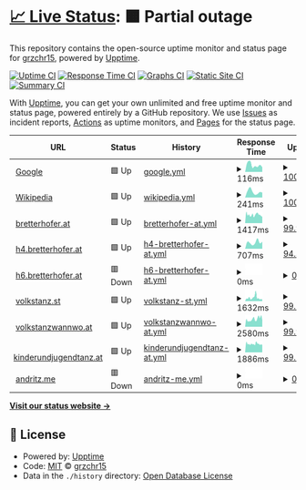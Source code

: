# [📈 Live Status](https://grzchr15.github.io/uptime): <!--live status--> **🟧 Partial outage**

This repository contains the open-source uptime monitor and status page for [grzchr15](https://bretterhofer.at), powered by [Upptime](https://github.com/upptime/upptime).

[![Uptime CI](https://github.com/koj-co/upptime/workflows/Uptime%20CI/badge.svg)](https://github.com/koj-co/upptime/actions?query=workflow%3A%22Uptime+CI%22)
[![Response Time CI](https://github.com/koj-co/upptime/workflows/Response%20Time%20CI/badge.svg)](https://github.com/koj-co/upptime/actions?query=workflow%3A%22Response+Time+CI%22)
[![Graphs CI](https://github.com/koj-co/upptime/workflows/Graphs%20CI/badge.svg)](https://github.com/koj-co/upptime/actions?query=workflow%3A%22Graphs+CI%22)
[![Static Site CI](https://github.com/koj-co/upptime/workflows/Static%20Site%20CI/badge.svg)](https://github.com/koj-co/upptime/actions?query=workflow%3A%22Static+Site+CI%22)
[![Summary CI](https://github.com/koj-co/upptime/workflows/Summary%20CI/badge.svg)](https://github.com/koj-co/upptime/actions?query=workflow%3A%22Summary+CI%22)

With [Upptime](https://upptime.js.org), you can get your own unlimited and free uptime monitor and status page, powered entirely by a GitHub repository. We use [Issues](https://github.com/grzchr15/uptime/issues) as incident reports, [Actions](https://github.com/grzchr15/uptime/actions) as uptime monitors, and [Pages](https://grzchr15.github.io/uptime) for the status page.

<!--start: status pages-->
<!-- This summary is generated by Upptime (https://github.com/upptime/upptime) -->
<!-- Do not edit this manually, your changes will be overwritten -->
<!-- prettier-ignore -->
| URL | Status | History | Response Time | Uptime |
| --- | ------ | ------- | ------------- | ------ |
| <img alt="" src="https://icons.duckduckgo.com/ip3/www.google.com.ico" height="13"> [Google](https://www.google.com) | 🟩 Up | [google.yml](https://github.com/grzchr15/uptime/commits/HEAD/history/google.yml) | <details><summary><img alt="Response time graph" src="./graphs/google/response-time-week.png" height="20"> 116ms</summary><br><a href="https://grzchr15.github.io/uptime/history/google"><img alt="Response time 98" src="https://img.shields.io/endpoint?url=https%3A%2F%2Fraw.githubusercontent.com%2Fgrzchr15%2Fuptime%2FHEAD%2Fapi%2Fgoogle%2Fresponse-time.json"></a><br><a href="https://grzchr15.github.io/uptime/history/google"><img alt="24-hour response time 80" src="https://img.shields.io/endpoint?url=https%3A%2F%2Fraw.githubusercontent.com%2Fgrzchr15%2Fuptime%2FHEAD%2Fapi%2Fgoogle%2Fresponse-time-day.json"></a><br><a href="https://grzchr15.github.io/uptime/history/google"><img alt="7-day response time 116" src="https://img.shields.io/endpoint?url=https%3A%2F%2Fraw.githubusercontent.com%2Fgrzchr15%2Fuptime%2FHEAD%2Fapi%2Fgoogle%2Fresponse-time-week.json"></a><br><a href="https://grzchr15.github.io/uptime/history/google"><img alt="30-day response time 101" src="https://img.shields.io/endpoint?url=https%3A%2F%2Fraw.githubusercontent.com%2Fgrzchr15%2Fuptime%2FHEAD%2Fapi%2Fgoogle%2Fresponse-time-month.json"></a><br><a href="https://grzchr15.github.io/uptime/history/google"><img alt="1-year response time 102" src="https://img.shields.io/endpoint?url=https%3A%2F%2Fraw.githubusercontent.com%2Fgrzchr15%2Fuptime%2FHEAD%2Fapi%2Fgoogle%2Fresponse-time-year.json"></a></details> | <details><summary><a href="https://grzchr15.github.io/uptime/history/google">100.00%</a></summary><a href="https://grzchr15.github.io/uptime/history/google"><img alt="All-time uptime 100.00%" src="https://img.shields.io/endpoint?url=https%3A%2F%2Fraw.githubusercontent.com%2Fgrzchr15%2Fuptime%2FHEAD%2Fapi%2Fgoogle%2Fuptime.json"></a><br><a href="https://grzchr15.github.io/uptime/history/google"><img alt="24-hour uptime 100.00%" src="https://img.shields.io/endpoint?url=https%3A%2F%2Fraw.githubusercontent.com%2Fgrzchr15%2Fuptime%2FHEAD%2Fapi%2Fgoogle%2Fuptime-day.json"></a><br><a href="https://grzchr15.github.io/uptime/history/google"><img alt="7-day uptime 100.00%" src="https://img.shields.io/endpoint?url=https%3A%2F%2Fraw.githubusercontent.com%2Fgrzchr15%2Fuptime%2FHEAD%2Fapi%2Fgoogle%2Fuptime-week.json"></a><br><a href="https://grzchr15.github.io/uptime/history/google"><img alt="30-day uptime 100.00%" src="https://img.shields.io/endpoint?url=https%3A%2F%2Fraw.githubusercontent.com%2Fgrzchr15%2Fuptime%2FHEAD%2Fapi%2Fgoogle%2Fuptime-month.json"></a><br><a href="https://grzchr15.github.io/uptime/history/google"><img alt="1-year uptime 100.00%" src="https://img.shields.io/endpoint?url=https%3A%2F%2Fraw.githubusercontent.com%2Fgrzchr15%2Fuptime%2FHEAD%2Fapi%2Fgoogle%2Fuptime-year.json"></a></details>
| <img alt="" src="https://icons.duckduckgo.com/ip3/en.wikipedia.org.ico" height="13"> [Wikipedia](https://en.wikipedia.org) | 🟩 Up | [wikipedia.yml](https://github.com/grzchr15/uptime/commits/HEAD/history/wikipedia.yml) | <details><summary><img alt="Response time graph" src="./graphs/wikipedia/response-time-week.png" height="20"> 241ms</summary><br><a href="https://grzchr15.github.io/uptime/history/wikipedia"><img alt="Response time 209" src="https://img.shields.io/endpoint?url=https%3A%2F%2Fraw.githubusercontent.com%2Fgrzchr15%2Fuptime%2FHEAD%2Fapi%2Fwikipedia%2Fresponse-time.json"></a><br><a href="https://grzchr15.github.io/uptime/history/wikipedia"><img alt="24-hour response time 210" src="https://img.shields.io/endpoint?url=https%3A%2F%2Fraw.githubusercontent.com%2Fgrzchr15%2Fuptime%2FHEAD%2Fapi%2Fwikipedia%2Fresponse-time-day.json"></a><br><a href="https://grzchr15.github.io/uptime/history/wikipedia"><img alt="7-day response time 241" src="https://img.shields.io/endpoint?url=https%3A%2F%2Fraw.githubusercontent.com%2Fgrzchr15%2Fuptime%2FHEAD%2Fapi%2Fwikipedia%2Fresponse-time-week.json"></a><br><a href="https://grzchr15.github.io/uptime/history/wikipedia"><img alt="30-day response time 233" src="https://img.shields.io/endpoint?url=https%3A%2F%2Fraw.githubusercontent.com%2Fgrzchr15%2Fuptime%2FHEAD%2Fapi%2Fwikipedia%2Fresponse-time-month.json"></a><br><a href="https://grzchr15.github.io/uptime/history/wikipedia"><img alt="1-year response time 202" src="https://img.shields.io/endpoint?url=https%3A%2F%2Fraw.githubusercontent.com%2Fgrzchr15%2Fuptime%2FHEAD%2Fapi%2Fwikipedia%2Fresponse-time-year.json"></a></details> | <details><summary><a href="https://grzchr15.github.io/uptime/history/wikipedia">100.00%</a></summary><a href="https://grzchr15.github.io/uptime/history/wikipedia"><img alt="All-time uptime 100.00%" src="https://img.shields.io/endpoint?url=https%3A%2F%2Fraw.githubusercontent.com%2Fgrzchr15%2Fuptime%2FHEAD%2Fapi%2Fwikipedia%2Fuptime.json"></a><br><a href="https://grzchr15.github.io/uptime/history/wikipedia"><img alt="24-hour uptime 100.00%" src="https://img.shields.io/endpoint?url=https%3A%2F%2Fraw.githubusercontent.com%2Fgrzchr15%2Fuptime%2FHEAD%2Fapi%2Fwikipedia%2Fuptime-day.json"></a><br><a href="https://grzchr15.github.io/uptime/history/wikipedia"><img alt="7-day uptime 100.00%" src="https://img.shields.io/endpoint?url=https%3A%2F%2Fraw.githubusercontent.com%2Fgrzchr15%2Fuptime%2FHEAD%2Fapi%2Fwikipedia%2Fuptime-week.json"></a><br><a href="https://grzchr15.github.io/uptime/history/wikipedia"><img alt="30-day uptime 100.00%" src="https://img.shields.io/endpoint?url=https%3A%2F%2Fraw.githubusercontent.com%2Fgrzchr15%2Fuptime%2FHEAD%2Fapi%2Fwikipedia%2Fuptime-month.json"></a><br><a href="https://grzchr15.github.io/uptime/history/wikipedia"><img alt="1-year uptime 100.00%" src="https://img.shields.io/endpoint?url=https%3A%2F%2Fraw.githubusercontent.com%2Fgrzchr15%2Fuptime%2FHEAD%2Fapi%2Fwikipedia%2Fuptime-year.json"></a></details>
| <img alt="" src="https://icons.duckduckgo.com/ip3/bretterhofer.at.ico" height="13"> [bretterhofer.at](https://bretterhofer.at) | 🟩 Up | [bretterhofer-at.yml](https://github.com/grzchr15/uptime/commits/HEAD/history/bretterhofer-at.yml) | <details><summary><img alt="Response time graph" src="./graphs/bretterhofer-at/response-time-week.png" height="20"> 1417ms</summary><br><a href="https://grzchr15.github.io/uptime/history/bretterhofer-at"><img alt="Response time 1714" src="https://img.shields.io/endpoint?url=https%3A%2F%2Fraw.githubusercontent.com%2Fgrzchr15%2Fuptime%2FHEAD%2Fapi%2Fbretterhofer-at%2Fresponse-time.json"></a><br><a href="https://grzchr15.github.io/uptime/history/bretterhofer-at"><img alt="24-hour response time 1435" src="https://img.shields.io/endpoint?url=https%3A%2F%2Fraw.githubusercontent.com%2Fgrzchr15%2Fuptime%2FHEAD%2Fapi%2Fbretterhofer-at%2Fresponse-time-day.json"></a><br><a href="https://grzchr15.github.io/uptime/history/bretterhofer-at"><img alt="7-day response time 1417" src="https://img.shields.io/endpoint?url=https%3A%2F%2Fraw.githubusercontent.com%2Fgrzchr15%2Fuptime%2FHEAD%2Fapi%2Fbretterhofer-at%2Fresponse-time-week.json"></a><br><a href="https://grzchr15.github.io/uptime/history/bretterhofer-at"><img alt="30-day response time 1494" src="https://img.shields.io/endpoint?url=https%3A%2F%2Fraw.githubusercontent.com%2Fgrzchr15%2Fuptime%2FHEAD%2Fapi%2Fbretterhofer-at%2Fresponse-time-month.json"></a><br><a href="https://grzchr15.github.io/uptime/history/bretterhofer-at"><img alt="1-year response time 1738" src="https://img.shields.io/endpoint?url=https%3A%2F%2Fraw.githubusercontent.com%2Fgrzchr15%2Fuptime%2FHEAD%2Fapi%2Fbretterhofer-at%2Fresponse-time-year.json"></a></details> | <details><summary><a href="https://grzchr15.github.io/uptime/history/bretterhofer-at">99.92%</a></summary><a href="https://grzchr15.github.io/uptime/history/bretterhofer-at"><img alt="All-time uptime 99.72%" src="https://img.shields.io/endpoint?url=https%3A%2F%2Fraw.githubusercontent.com%2Fgrzchr15%2Fuptime%2FHEAD%2Fapi%2Fbretterhofer-at%2Fuptime.json"></a><br><a href="https://grzchr15.github.io/uptime/history/bretterhofer-at"><img alt="24-hour uptime 99.42%" src="https://img.shields.io/endpoint?url=https%3A%2F%2Fraw.githubusercontent.com%2Fgrzchr15%2Fuptime%2FHEAD%2Fapi%2Fbretterhofer-at%2Fuptime-day.json"></a><br><a href="https://grzchr15.github.io/uptime/history/bretterhofer-at"><img alt="7-day uptime 99.92%" src="https://img.shields.io/endpoint?url=https%3A%2F%2Fraw.githubusercontent.com%2Fgrzchr15%2Fuptime%2FHEAD%2Fapi%2Fbretterhofer-at%2Fuptime-week.json"></a><br><a href="https://grzchr15.github.io/uptime/history/bretterhofer-at"><img alt="30-day uptime 99.42%" src="https://img.shields.io/endpoint?url=https%3A%2F%2Fraw.githubusercontent.com%2Fgrzchr15%2Fuptime%2FHEAD%2Fapi%2Fbretterhofer-at%2Fuptime-month.json"></a><br><a href="https://grzchr15.github.io/uptime/history/bretterhofer-at"><img alt="1-year uptime 99.48%" src="https://img.shields.io/endpoint?url=https%3A%2F%2Fraw.githubusercontent.com%2Fgrzchr15%2Fuptime%2FHEAD%2Fapi%2Fbretterhofer-at%2Fuptime-year.json"></a></details>
| <img alt="" src="https://icons.duckduckgo.com/ip3/h4.bretterhofer.at.ico" height="13"> [h4.bretterhofer.at](https://h4.bretterhofer.at/toggle.php) | 🟩 Up | [h4-bretterhofer-at.yml](https://github.com/grzchr15/uptime/commits/HEAD/history/h4-bretterhofer-at.yml) | <details><summary><img alt="Response time graph" src="./graphs/h4-bretterhofer-at/response-time-week.png" height="20"> 707ms</summary><br><a href="https://grzchr15.github.io/uptime/history/h4-bretterhofer-at"><img alt="Response time 806" src="https://img.shields.io/endpoint?url=https%3A%2F%2Fraw.githubusercontent.com%2Fgrzchr15%2Fuptime%2FHEAD%2Fapi%2Fh4-bretterhofer-at%2Fresponse-time.json"></a><br><a href="https://grzchr15.github.io/uptime/history/h4-bretterhofer-at"><img alt="24-hour response time 511" src="https://img.shields.io/endpoint?url=https%3A%2F%2Fraw.githubusercontent.com%2Fgrzchr15%2Fuptime%2FHEAD%2Fapi%2Fh4-bretterhofer-at%2Fresponse-time-day.json"></a><br><a href="https://grzchr15.github.io/uptime/history/h4-bretterhofer-at"><img alt="7-day response time 707" src="https://img.shields.io/endpoint?url=https%3A%2F%2Fraw.githubusercontent.com%2Fgrzchr15%2Fuptime%2FHEAD%2Fapi%2Fh4-bretterhofer-at%2Fresponse-time-week.json"></a><br><a href="https://grzchr15.github.io/uptime/history/h4-bretterhofer-at"><img alt="30-day response time 655" src="https://img.shields.io/endpoint?url=https%3A%2F%2Fraw.githubusercontent.com%2Fgrzchr15%2Fuptime%2FHEAD%2Fapi%2Fh4-bretterhofer-at%2Fresponse-time-month.json"></a><br><a href="https://grzchr15.github.io/uptime/history/h4-bretterhofer-at"><img alt="1-year response time 842" src="https://img.shields.io/endpoint?url=https%3A%2F%2Fraw.githubusercontent.com%2Fgrzchr15%2Fuptime%2FHEAD%2Fapi%2Fh4-bretterhofer-at%2Fresponse-time-year.json"></a></details> | <details><summary><a href="https://grzchr15.github.io/uptime/history/h4-bretterhofer-at">94.36%</a></summary><a href="https://grzchr15.github.io/uptime/history/h4-bretterhofer-at"><img alt="All-time uptime 99.45%" src="https://img.shields.io/endpoint?url=https%3A%2F%2Fraw.githubusercontent.com%2Fgrzchr15%2Fuptime%2FHEAD%2Fapi%2Fh4-bretterhofer-at%2Fuptime.json"></a><br><a href="https://grzchr15.github.io/uptime/history/h4-bretterhofer-at"><img alt="24-hour uptime 94.51%" src="https://img.shields.io/endpoint?url=https%3A%2F%2Fraw.githubusercontent.com%2Fgrzchr15%2Fuptime%2FHEAD%2Fapi%2Fh4-bretterhofer-at%2Fuptime-day.json"></a><br><a href="https://grzchr15.github.io/uptime/history/h4-bretterhofer-at"><img alt="7-day uptime 94.36%" src="https://img.shields.io/endpoint?url=https%3A%2F%2Fraw.githubusercontent.com%2Fgrzchr15%2Fuptime%2FHEAD%2Fapi%2Fh4-bretterhofer-at%2Fuptime-week.json"></a><br><a href="https://grzchr15.github.io/uptime/history/h4-bretterhofer-at"><img alt="30-day uptime 94.56%" src="https://img.shields.io/endpoint?url=https%3A%2F%2Fraw.githubusercontent.com%2Fgrzchr15%2Fuptime%2FHEAD%2Fapi%2Fh4-bretterhofer-at%2Fuptime-month.json"></a><br><a href="https://grzchr15.github.io/uptime/history/h4-bretterhofer-at"><img alt="1-year uptime 98.69%" src="https://img.shields.io/endpoint?url=https%3A%2F%2Fraw.githubusercontent.com%2Fgrzchr15%2Fuptime%2FHEAD%2Fapi%2Fh4-bretterhofer-at%2Fuptime-year.json"></a></details>
| <img alt="" src="https://icons.duckduckgo.com/ip3/h6.bretterhofer.at.ico" height="13"> [h6.bretterhofer.at](https://h6.bretterhofer.at) | 🟥 Down | [h6-bretterhofer-at.yml](https://github.com/grzchr15/uptime/commits/HEAD/history/h6-bretterhofer-at.yml) | <details><summary><img alt="Response time graph" src="./graphs/h6-bretterhofer-at/response-time-week.png" height="20"> 0ms</summary><br><a href="https://grzchr15.github.io/uptime/history/h6-bretterhofer-at"><img alt="Response time 0" src="https://img.shields.io/endpoint?url=https%3A%2F%2Fraw.githubusercontent.com%2Fgrzchr15%2Fuptime%2FHEAD%2Fapi%2Fh6-bretterhofer-at%2Fresponse-time.json"></a><br><a href="https://grzchr15.github.io/uptime/history/h6-bretterhofer-at"><img alt="24-hour response time 0" src="https://img.shields.io/endpoint?url=https%3A%2F%2Fraw.githubusercontent.com%2Fgrzchr15%2Fuptime%2FHEAD%2Fapi%2Fh6-bretterhofer-at%2Fresponse-time-day.json"></a><br><a href="https://grzchr15.github.io/uptime/history/h6-bretterhofer-at"><img alt="7-day response time 0" src="https://img.shields.io/endpoint?url=https%3A%2F%2Fraw.githubusercontent.com%2Fgrzchr15%2Fuptime%2FHEAD%2Fapi%2Fh6-bretterhofer-at%2Fresponse-time-week.json"></a><br><a href="https://grzchr15.github.io/uptime/history/h6-bretterhofer-at"><img alt="30-day response time 0" src="https://img.shields.io/endpoint?url=https%3A%2F%2Fraw.githubusercontent.com%2Fgrzchr15%2Fuptime%2FHEAD%2Fapi%2Fh6-bretterhofer-at%2Fresponse-time-month.json"></a><br><a href="https://grzchr15.github.io/uptime/history/h6-bretterhofer-at"><img alt="1-year response time 0" src="https://img.shields.io/endpoint?url=https%3A%2F%2Fraw.githubusercontent.com%2Fgrzchr15%2Fuptime%2FHEAD%2Fapi%2Fh6-bretterhofer-at%2Fresponse-time-year.json"></a></details> | <details><summary><a href="https://grzchr15.github.io/uptime/history/h6-bretterhofer-at">0.00%</a></summary><a href="https://grzchr15.github.io/uptime/history/h6-bretterhofer-at"><img alt="All-time uptime 0.00%" src="https://img.shields.io/endpoint?url=https%3A%2F%2Fraw.githubusercontent.com%2Fgrzchr15%2Fuptime%2FHEAD%2Fapi%2Fh6-bretterhofer-at%2Fuptime.json"></a><br><a href="https://grzchr15.github.io/uptime/history/h6-bretterhofer-at"><img alt="24-hour uptime 0.00%" src="https://img.shields.io/endpoint?url=https%3A%2F%2Fraw.githubusercontent.com%2Fgrzchr15%2Fuptime%2FHEAD%2Fapi%2Fh6-bretterhofer-at%2Fuptime-day.json"></a><br><a href="https://grzchr15.github.io/uptime/history/h6-bretterhofer-at"><img alt="7-day uptime 0.00%" src="https://img.shields.io/endpoint?url=https%3A%2F%2Fraw.githubusercontent.com%2Fgrzchr15%2Fuptime%2FHEAD%2Fapi%2Fh6-bretterhofer-at%2Fuptime-week.json"></a><br><a href="https://grzchr15.github.io/uptime/history/h6-bretterhofer-at"><img alt="30-day uptime 0.00%" src="https://img.shields.io/endpoint?url=https%3A%2F%2Fraw.githubusercontent.com%2Fgrzchr15%2Fuptime%2FHEAD%2Fapi%2Fh6-bretterhofer-at%2Fuptime-month.json"></a><br><a href="https://grzchr15.github.io/uptime/history/h6-bretterhofer-at"><img alt="1-year uptime 0.00%" src="https://img.shields.io/endpoint?url=https%3A%2F%2Fraw.githubusercontent.com%2Fgrzchr15%2Fuptime%2FHEAD%2Fapi%2Fh6-bretterhofer-at%2Fuptime-year.json"></a></details>
| <img alt="" src="https://icons.duckduckgo.com/ip3/volkstanz.st.ico" height="13"> [volkstanz.st](https://volkstanz.st) | 🟩 Up | [volkstanz-st.yml](https://github.com/grzchr15/uptime/commits/HEAD/history/volkstanz-st.yml) | <details><summary><img alt="Response time graph" src="./graphs/volkstanz-st/response-time-week.png" height="20"> 1632ms</summary><br><a href="https://grzchr15.github.io/uptime/history/volkstanz-st"><img alt="Response time 1551" src="https://img.shields.io/endpoint?url=https%3A%2F%2Fraw.githubusercontent.com%2Fgrzchr15%2Fuptime%2FHEAD%2Fapi%2Fvolkstanz-st%2Fresponse-time.json"></a><br><a href="https://grzchr15.github.io/uptime/history/volkstanz-st"><img alt="24-hour response time 1740" src="https://img.shields.io/endpoint?url=https%3A%2F%2Fraw.githubusercontent.com%2Fgrzchr15%2Fuptime%2FHEAD%2Fapi%2Fvolkstanz-st%2Fresponse-time-day.json"></a><br><a href="https://grzchr15.github.io/uptime/history/volkstanz-st"><img alt="7-day response time 1632" src="https://img.shields.io/endpoint?url=https%3A%2F%2Fraw.githubusercontent.com%2Fgrzchr15%2Fuptime%2FHEAD%2Fapi%2Fvolkstanz-st%2Fresponse-time-week.json"></a><br><a href="https://grzchr15.github.io/uptime/history/volkstanz-st"><img alt="30-day response time 1384" src="https://img.shields.io/endpoint?url=https%3A%2F%2Fraw.githubusercontent.com%2Fgrzchr15%2Fuptime%2FHEAD%2Fapi%2Fvolkstanz-st%2Fresponse-time-month.json"></a><br><a href="https://grzchr15.github.io/uptime/history/volkstanz-st"><img alt="1-year response time 1564" src="https://img.shields.io/endpoint?url=https%3A%2F%2Fraw.githubusercontent.com%2Fgrzchr15%2Fuptime%2FHEAD%2Fapi%2Fvolkstanz-st%2Fresponse-time-year.json"></a></details> | <details><summary><a href="https://grzchr15.github.io/uptime/history/volkstanz-st">99.74%</a></summary><a href="https://grzchr15.github.io/uptime/history/volkstanz-st"><img alt="All-time uptime 99.74%" src="https://img.shields.io/endpoint?url=https%3A%2F%2Fraw.githubusercontent.com%2Fgrzchr15%2Fuptime%2FHEAD%2Fapi%2Fvolkstanz-st%2Fuptime.json"></a><br><a href="https://grzchr15.github.io/uptime/history/volkstanz-st"><img alt="24-hour uptime 98.19%" src="https://img.shields.io/endpoint?url=https%3A%2F%2Fraw.githubusercontent.com%2Fgrzchr15%2Fuptime%2FHEAD%2Fapi%2Fvolkstanz-st%2Fuptime-day.json"></a><br><a href="https://grzchr15.github.io/uptime/history/volkstanz-st"><img alt="7-day uptime 99.74%" src="https://img.shields.io/endpoint?url=https%3A%2F%2Fraw.githubusercontent.com%2Fgrzchr15%2Fuptime%2FHEAD%2Fapi%2Fvolkstanz-st%2Fuptime-week.json"></a><br><a href="https://grzchr15.github.io/uptime/history/volkstanz-st"><img alt="30-day uptime 99.90%" src="https://img.shields.io/endpoint?url=https%3A%2F%2Fraw.githubusercontent.com%2Fgrzchr15%2Fuptime%2FHEAD%2Fapi%2Fvolkstanz-st%2Fuptime-month.json"></a><br><a href="https://grzchr15.github.io/uptime/history/volkstanz-st"><img alt="1-year uptime 99.55%" src="https://img.shields.io/endpoint?url=https%3A%2F%2Fraw.githubusercontent.com%2Fgrzchr15%2Fuptime%2FHEAD%2Fapi%2Fvolkstanz-st%2Fuptime-year.json"></a></details>
| <img alt="" src="https://icons.duckduckgo.com/ip3/volkstanzwannwo.at.ico" height="13"> [volkstanzwannwo.at](https://volkstanzwannwo.at) | 🟩 Up | [volkstanzwannwo-at.yml](https://github.com/grzchr15/uptime/commits/HEAD/history/volkstanzwannwo-at.yml) | <details><summary><img alt="Response time graph" src="./graphs/volkstanzwannwo-at/response-time-week.png" height="20"> 2580ms</summary><br><a href="https://grzchr15.github.io/uptime/history/volkstanzwannwo-at"><img alt="Response time 2290" src="https://img.shields.io/endpoint?url=https%3A%2F%2Fraw.githubusercontent.com%2Fgrzchr15%2Fuptime%2FHEAD%2Fapi%2Fvolkstanzwannwo-at%2Fresponse-time.json"></a><br><a href="https://grzchr15.github.io/uptime/history/volkstanzwannwo-at"><img alt="24-hour response time 2790" src="https://img.shields.io/endpoint?url=https%3A%2F%2Fraw.githubusercontent.com%2Fgrzchr15%2Fuptime%2FHEAD%2Fapi%2Fvolkstanzwannwo-at%2Fresponse-time-day.json"></a><br><a href="https://grzchr15.github.io/uptime/history/volkstanzwannwo-at"><img alt="7-day response time 2580" src="https://img.shields.io/endpoint?url=https%3A%2F%2Fraw.githubusercontent.com%2Fgrzchr15%2Fuptime%2FHEAD%2Fapi%2Fvolkstanzwannwo-at%2Fresponse-time-week.json"></a><br><a href="https://grzchr15.github.io/uptime/history/volkstanzwannwo-at"><img alt="30-day response time 2666" src="https://img.shields.io/endpoint?url=https%3A%2F%2Fraw.githubusercontent.com%2Fgrzchr15%2Fuptime%2FHEAD%2Fapi%2Fvolkstanzwannwo-at%2Fresponse-time-month.json"></a><br><a href="https://grzchr15.github.io/uptime/history/volkstanzwannwo-at"><img alt="1-year response time 2381" src="https://img.shields.io/endpoint?url=https%3A%2F%2Fraw.githubusercontent.com%2Fgrzchr15%2Fuptime%2FHEAD%2Fapi%2Fvolkstanzwannwo-at%2Fresponse-time-year.json"></a></details> | <details><summary><a href="https://grzchr15.github.io/uptime/history/volkstanzwannwo-at">99.93%</a></summary><a href="https://grzchr15.github.io/uptime/history/volkstanzwannwo-at"><img alt="All-time uptime 99.65%" src="https://img.shields.io/endpoint?url=https%3A%2F%2Fraw.githubusercontent.com%2Fgrzchr15%2Fuptime%2FHEAD%2Fapi%2Fvolkstanzwannwo-at%2Fuptime.json"></a><br><a href="https://grzchr15.github.io/uptime/history/volkstanzwannwo-at"><img alt="24-hour uptime 99.49%" src="https://img.shields.io/endpoint?url=https%3A%2F%2Fraw.githubusercontent.com%2Fgrzchr15%2Fuptime%2FHEAD%2Fapi%2Fvolkstanzwannwo-at%2Fuptime-day.json"></a><br><a href="https://grzchr15.github.io/uptime/history/volkstanzwannwo-at"><img alt="7-day uptime 99.93%" src="https://img.shields.io/endpoint?url=https%3A%2F%2Fraw.githubusercontent.com%2Fgrzchr15%2Fuptime%2FHEAD%2Fapi%2Fvolkstanzwannwo-at%2Fuptime-week.json"></a><br><a href="https://grzchr15.github.io/uptime/history/volkstanzwannwo-at"><img alt="30-day uptime 97.34%" src="https://img.shields.io/endpoint?url=https%3A%2F%2Fraw.githubusercontent.com%2Fgrzchr15%2Fuptime%2FHEAD%2Fapi%2Fvolkstanzwannwo-at%2Fuptime-month.json"></a><br><a href="https://grzchr15.github.io/uptime/history/volkstanzwannwo-at"><img alt="1-year uptime 99.33%" src="https://img.shields.io/endpoint?url=https%3A%2F%2Fraw.githubusercontent.com%2Fgrzchr15%2Fuptime%2FHEAD%2Fapi%2Fvolkstanzwannwo-at%2Fuptime-year.json"></a></details>
| <img alt="" src="https://icons.duckduckgo.com/ip3/kinderundjugendtanz.at.ico" height="13"> [kinderundjugendtanz.at](https://kinderundjugendtanz.at) | 🟩 Up | [kinderundjugendtanz-at.yml](https://github.com/grzchr15/uptime/commits/HEAD/history/kinderundjugendtanz-at.yml) | <details><summary><img alt="Response time graph" src="./graphs/kinderundjugendtanz-at/response-time-week.png" height="20"> 1886ms</summary><br><a href="https://grzchr15.github.io/uptime/history/kinderundjugendtanz-at"><img alt="Response time 2199" src="https://img.shields.io/endpoint?url=https%3A%2F%2Fraw.githubusercontent.com%2Fgrzchr15%2Fuptime%2FHEAD%2Fapi%2Fkinderundjugendtanz-at%2Fresponse-time.json"></a><br><a href="https://grzchr15.github.io/uptime/history/kinderundjugendtanz-at"><img alt="24-hour response time 1940" src="https://img.shields.io/endpoint?url=https%3A%2F%2Fraw.githubusercontent.com%2Fgrzchr15%2Fuptime%2FHEAD%2Fapi%2Fkinderundjugendtanz-at%2Fresponse-time-day.json"></a><br><a href="https://grzchr15.github.io/uptime/history/kinderundjugendtanz-at"><img alt="7-day response time 1886" src="https://img.shields.io/endpoint?url=https%3A%2F%2Fraw.githubusercontent.com%2Fgrzchr15%2Fuptime%2FHEAD%2Fapi%2Fkinderundjugendtanz-at%2Fresponse-time-week.json"></a><br><a href="https://grzchr15.github.io/uptime/history/kinderundjugendtanz-at"><img alt="30-day response time 2091" src="https://img.shields.io/endpoint?url=https%3A%2F%2Fraw.githubusercontent.com%2Fgrzchr15%2Fuptime%2FHEAD%2Fapi%2Fkinderundjugendtanz-at%2Fresponse-time-month.json"></a><br><a href="https://grzchr15.github.io/uptime/history/kinderundjugendtanz-at"><img alt="1-year response time 2266" src="https://img.shields.io/endpoint?url=https%3A%2F%2Fraw.githubusercontent.com%2Fgrzchr15%2Fuptime%2FHEAD%2Fapi%2Fkinderundjugendtanz-at%2Fresponse-time-year.json"></a></details> | <details><summary><a href="https://grzchr15.github.io/uptime/history/kinderundjugendtanz-at">99.76%</a></summary><a href="https://grzchr15.github.io/uptime/history/kinderundjugendtanz-at"><img alt="All-time uptime 99.68%" src="https://img.shields.io/endpoint?url=https%3A%2F%2Fraw.githubusercontent.com%2Fgrzchr15%2Fuptime%2FHEAD%2Fapi%2Fkinderundjugendtanz-at%2Fuptime.json"></a><br><a href="https://grzchr15.github.io/uptime/history/kinderundjugendtanz-at"><img alt="24-hour uptime 98.33%" src="https://img.shields.io/endpoint?url=https%3A%2F%2Fraw.githubusercontent.com%2Fgrzchr15%2Fuptime%2FHEAD%2Fapi%2Fkinderundjugendtanz-at%2Fuptime-day.json"></a><br><a href="https://grzchr15.github.io/uptime/history/kinderundjugendtanz-at"><img alt="7-day uptime 99.76%" src="https://img.shields.io/endpoint?url=https%3A%2F%2Fraw.githubusercontent.com%2Fgrzchr15%2Fuptime%2FHEAD%2Fapi%2Fkinderundjugendtanz-at%2Fuptime-week.json"></a><br><a href="https://grzchr15.github.io/uptime/history/kinderundjugendtanz-at"><img alt="30-day uptime 99.90%" src="https://img.shields.io/endpoint?url=https%3A%2F%2Fraw.githubusercontent.com%2Fgrzchr15%2Fuptime%2FHEAD%2Fapi%2Fkinderundjugendtanz-at%2Fuptime-month.json"></a><br><a href="https://grzchr15.github.io/uptime/history/kinderundjugendtanz-at"><img alt="1-year uptime 99.41%" src="https://img.shields.io/endpoint?url=https%3A%2F%2Fraw.githubusercontent.com%2Fgrzchr15%2Fuptime%2FHEAD%2Fapi%2Fkinderundjugendtanz-at%2Fuptime-year.json"></a></details>
| <img alt="" src="https://icons.duckduckgo.com/ip3/andritz.me.ico" height="13"> [andritz.me](https://andritz.me) | 🟥 Down | [andritz-me.yml](https://github.com/grzchr15/uptime/commits/HEAD/history/andritz-me.yml) | <details><summary><img alt="Response time graph" src="./graphs/andritz-me/response-time-week.png" height="20"> 0ms</summary><br><a href="https://grzchr15.github.io/uptime/history/andritz-me"><img alt="Response time 568" src="https://img.shields.io/endpoint?url=https%3A%2F%2Fraw.githubusercontent.com%2Fgrzchr15%2Fuptime%2FHEAD%2Fapi%2Fandritz-me%2Fresponse-time.json"></a><br><a href="https://grzchr15.github.io/uptime/history/andritz-me"><img alt="24-hour response time 0" src="https://img.shields.io/endpoint?url=https%3A%2F%2Fraw.githubusercontent.com%2Fgrzchr15%2Fuptime%2FHEAD%2Fapi%2Fandritz-me%2Fresponse-time-day.json"></a><br><a href="https://grzchr15.github.io/uptime/history/andritz-me"><img alt="7-day response time 0" src="https://img.shields.io/endpoint?url=https%3A%2F%2Fraw.githubusercontent.com%2Fgrzchr15%2Fuptime%2FHEAD%2Fapi%2Fandritz-me%2Fresponse-time-week.json"></a><br><a href="https://grzchr15.github.io/uptime/history/andritz-me"><img alt="30-day response time 0" src="https://img.shields.io/endpoint?url=https%3A%2F%2Fraw.githubusercontent.com%2Fgrzchr15%2Fuptime%2FHEAD%2Fapi%2Fandritz-me%2Fresponse-time-month.json"></a><br><a href="https://grzchr15.github.io/uptime/history/andritz-me"><img alt="1-year response time 551" src="https://img.shields.io/endpoint?url=https%3A%2F%2Fraw.githubusercontent.com%2Fgrzchr15%2Fuptime%2FHEAD%2Fapi%2Fandritz-me%2Fresponse-time-year.json"></a></details> | <details><summary><a href="https://grzchr15.github.io/uptime/history/andritz-me">0.00%</a></summary><a href="https://grzchr15.github.io/uptime/history/andritz-me"><img alt="All-time uptime 85.50%" src="https://img.shields.io/endpoint?url=https%3A%2F%2Fraw.githubusercontent.com%2Fgrzchr15%2Fuptime%2FHEAD%2Fapi%2Fandritz-me%2Fuptime.json"></a><br><a href="https://grzchr15.github.io/uptime/history/andritz-me"><img alt="24-hour uptime 0.00%" src="https://img.shields.io/endpoint?url=https%3A%2F%2Fraw.githubusercontent.com%2Fgrzchr15%2Fuptime%2FHEAD%2Fapi%2Fandritz-me%2Fuptime-day.json"></a><br><a href="https://grzchr15.github.io/uptime/history/andritz-me"><img alt="7-day uptime 0.00%" src="https://img.shields.io/endpoint?url=https%3A%2F%2Fraw.githubusercontent.com%2Fgrzchr15%2Fuptime%2FHEAD%2Fapi%2Fandritz-me%2Fuptime-week.json"></a><br><a href="https://grzchr15.github.io/uptime/history/andritz-me"><img alt="30-day uptime 0.00%" src="https://img.shields.io/endpoint?url=https%3A%2F%2Fraw.githubusercontent.com%2Fgrzchr15%2Fuptime%2FHEAD%2Fapi%2Fandritz-me%2Fuptime-month.json"></a><br><a href="https://grzchr15.github.io/uptime/history/andritz-me"><img alt="1-year uptime 67.55%" src="https://img.shields.io/endpoint?url=https%3A%2F%2Fraw.githubusercontent.com%2Fgrzchr15%2Fuptime%2FHEAD%2Fapi%2Fandritz-me%2Fuptime-year.json"></a></details>

<!--end: status pages-->

[**Visit our status website →**](https://grzchr15.github.io/uptime)

## 📄 License

- Powered by: [Upptime](https://github.com/upptime/upptime)
- Code: [MIT](./LICENSE) © [grzchr15](https://bretterhofer.at)
- Data in the `./history` directory: [Open Database License](https://opendatacommons.org/licenses/odbl/1-0/)
